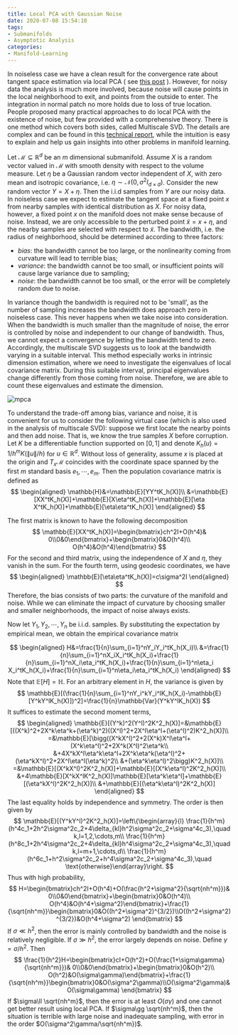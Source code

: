 ```yaml
---
title: Local PCA with Gaussian Noise
date: 2020-07-08 15:54:10
tags:
- Submanifolds
- Asymptotic Analysis
categories:
- Manifold-Learning
---
```


In noiseless case we have a clean result for the convergence rate about tangent space estimation via local PCA ( see [this post](http://yueqicao.top/2020/05/21/Tangent-Space-Estimation-Using-Local-PCA/) ). However, for noisy data the analysis is much more involved, because noise will cause points in the local neighborhood to exit, and points from the outside to enter. The integration in normal patch no more holds due to loss of true location. People proposed many practical approaches to do local PCA with the existence of noise, but few provided with a comprehensive theory. There is one method which covers both sides, called Multiscale SVD. The details are complex and can be found in this [technical report](http://dspace.mit.edu/handle/1721.1/72597), while the intuition is easy to explain and help us gain insights into other problems in manifold learning.  

Let $\mathcal{M}\subseteq\mathbb{R}^d$ be an $m$ dimensional submanifold. Assume $X$ is a random vector valued in $\mathcal{M}$ with smooth density with respect to the volume measure. Let $\eta$ be a Gaussian random vector independent of $X$, with zero mean and isotropic covariance, i.e. $\eta\sim\mathcal{N}(0,\sigma^2I_{d\times d})$. Consider the new random vector $Y=X+\eta$. Then the i.i.d samples from $Y$ are our noisy data. In noiseless case we expect to estimate the tangent space at a fixed point $x$ from nearby samples with identical distribution as $X$. For noisy data, however, a fixed point $x$ on the manifold does not make sense because of noise. Instead, we are only accessible to the perturbed point $\tilde{x}=x+\eta$, and the nearby samples are selected with respect to $\tilde{x}$. The bandwidth, i.e. the radius of neighborhood, should be determined according to three factors:

- *bias*: the bandwidth cannot be too large, or the nonlinearity coming from curvature will lead to terrible bias;
- *variance*: the bandwidth cannot be too small, or insufficient points will cause large variance due to sampling;
- *noise*: the bandwidth cannot be too small, or the error will be completely random due to noise.

In variance though the bandwidth is required not to be 'small', as the number of sampling increases the bandwidth does approach zero in noiseless case. This never happens when we take noise into consideration. When the bandwidth is much smaller than the magnitude of noise, the error is controlled by noise and independent to our change of bandwidth. Thus, we cannot expect a convergence by letting the bandwidth tend to zero. Accordingly, the multiscale SVD suggests us to look at the bandwidth varying in a suitable interval. This method especially works in intrinsic dimension estimation, where we need to investigate the eigenvalues of local covariance matrix. During this suitable interval, principal eigenvalues change differently from those coming from noise. Therefore, we are able to count these eigenvalues and estimate the dimension.

![mpca](\mpca.jpg)

To understand the trade-off among bias, variance and noise, it is convenient for us to consider the following virtual case (which is also used in the analysis of multiscale SVD): suppose we first locate the nearby points and then add noise. That is, we know the true samples $X$ before corruption. Let $K$ be a differentiable function supported on $[0,1]$ and denote $K_h(u)=1/h^mK(\|u\|/h)$ for $u\in\mathbb{R}^d$. Without loss of generality, assume $x$ is placed at the origin and $T_x\mathcal{M}$ coincides with the coordinate space spanned by the first $m$ standard basis $e_1,\cdots,e_m$. Then the population covariance matrix is defined as 
$$
\begin{aligned}
\mathbb{H}&=\mathbb{E}[YY^tK_h(X)]\\
&=\mathbb{E}[XX^tK_h(X)]+\mathbb{E}[X\eta^tK_h(X)]+\mathbb{E}[\eta X^tK_h(X)]+\mathbb{E}[\eta\eta^tK_h(X)]
\end{aligned}
$$

The first matrix is known to have the following decomposition
$$
\mathbb{E}[XX^tK_h(X)]=\begin{bmatrix}ch^2I+O(h^4)& 0\\0&0\end{bmatrix}+\begin{bmatrix}0&O(h^4)\\ O(h^4)&O(h^4)\end{bmatrix}
$$
For the second and third matrix, using the independence of $X$ and $\eta$, they vanish in the sum. For the fourth term, using geodesic coordinates, we have
$$
\begin{aligned}
\mathbb{E}[\eta\eta^tK_h(X)]=c\sigma^2I
\end{aligned}
$$
Therefore, the bias consists of two parts: the curvature of the manifold and noise. While we can eliminate the impact of curvature by choosing smaller and smaller neighborhoods, the impact of noise always exists. 

Now let $Y_1,Y_2,\cdots,Y_n$ be i.i.d. samples. By substituting the expectation by empirical mean, we obtain the empirical covariance matrix

$$
\begin{aligned}
H&=\frac{1}{n}\sum_{i=1}^nY_iY_i^tK_h(X_i)\\
&=\frac{1}{n}\sum_{i=1}^nX_iX_i^tK_h(X_i)+\frac{1}{n}\sum_{i=1}^nX_i\eta_i^tK_h(X_i)+\frac{1}{n}\sum_{i=1}^n\eta_i X_i^tK_h(X_i)+\frac{1}{n}\sum_{i=1}^n\eta_i\eta_i^tK_h(X_i)
\end{aligned}
$$
Note that $\mathbb{E}[H]=\mathbb{H}$. For an arbitrary element in $H$, the variance is given by
$$
\mathbb{E}[(\frac{1}{n}\sum_{i=1}^nY_i^kY_i^lK_h(X_i)-\mathbb{E}[Y^kY^lK_h(X)])^2]=\frac{1}{n}\mathbb{Var}(Y^kY^lK_h(X))
$$
It suffices to estimate the second moment terms,
$$
\begin{aligned}
\mathbb{E}[(Y^k)^2(Y^l)^2K^2_h(X)]=&\mathbb{E}[((X^k)^2+2X^k\eta^k+(\eta^k)^2)((X^l)^2+2X^l\eta^l+(\eta^l)^2)K^2_h(X)]\\
=&\mathbb{E}[\bigg((X^kX^l)^2+2(X^k)X^l\eta^l+(X^k\eta^l)^2+2X^k(X^l)^2\eta^k\\
&+4X^kX^l\eta^k\eta^l+2X^k\eta^k(\eta^l)^2+(\eta^kX^l)^2+2X^l\eta^l(\eta^k)^2\\
&+(\eta^k\eta^l)^2\bigg)K^2_h(X)]\\
=&\mathbb{E}[(X^kX^l)^2K^2_h(X)]+\mathbb{E}[(X^k\eta^l)^2K^2_h(X)]\\
&+4\mathbb{E}[X^kX^lK^2_h(X)]\mathbb{E}[\eta^k\eta^l]+\mathbb{E}[(\eta^kX^l)^2K^2_h(X)]\\
&+\mathbb{E}[(\eta^k\eta^l)^2K^2_h(X)]
\end{aligned}
$$
The last equality holds by independence and symmetry. The order is then given by
$$
\mathbb{E}[(Y^kY^l)^2K^2_h(X)]=\left\{\begin{array}{l}
\frac{1}{h^m}(h^4c_1+2h^2\sigma^2c_2+4\delta_{kl}h^2\sigma^2c_2+\sigma^4c_3),\quad k,l=1,2,\cdots,m\\
\frac{1}{h^m}(h^8c_1+2h^4\sigma^2c_2+4\delta_{kl}h^4\sigma^2c_2+\sigma^4c_3),\quad k,l=m+1,\cdots,d\\
\frac{1}{h^m}(h^6c_1+h^2\sigma^2c_2+h^4\sigma^2c_2+\sigma^4c_3),\quad \text{otherwise}\end{array}\right.
$$
Thus with high probability, 
$$
H=\begin{bmatrix}ch^2I+O(h^4)+O(\frac{h^2+\sigma^2}{\sqrt{nh^m}})& 0\\0&0\end{bmatrix}+\begin{bmatrix}0&O(h^4)\\ O(h^4)&O(h^4+\sigma^2)\end{bmatrix}+\frac{1}{\sqrt{nh^m}}\begin{bmatrix}0&O((h^2+\sigma^2)^{3/2})\\O((h^2+\sigma^2)^{3/2})&O(h^4+\sigma^2) \end{bmatrix}
$$
If $\sigma \ll h^2$, then the error is mainly controlled by bandwidth and the noise is relatively negligible. If $\sigma\gg h^2$, the error largely depends on noise. Define $\gamma=\sigma/h^2$. Then
$$
\frac{1}{h^2}H=\begin{bmatrix}cI+O(h^2)+O(\frac{1+\sigma\gamma}{\sqrt{nh^m}})& 0\\0&0\end{bmatrix}+\begin{bmatrix}0&O(h^2)\\ O(h^2)&O(\sigma\gamma)\end{bmatrix}+\frac{1}{\sqrt{nh^m}}\begin{bmatrix}0&O(\sigma^2\gamma)\\O(\sigma^2\gamma)&O(\sigma\gamma) \end{bmatrix}
$$
If $\sigma\ll \sqrt{nh^m}$, then the error is at least $O(\sigma\gamma)$ and one cannot get better result using local PCA. If $\sigma\gg \sqrt{nh^m}$, then the situation is terrible with large noise and inadequate sampling, with error in the order $O(\sigma^2\gamma/\sqrt{nh^m})$. 
